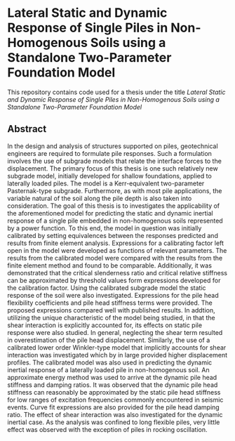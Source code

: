 # Lateral Static and Dynamic Response of Single Piles in Non-Homogenous Soils using a Standalone Two-Parameter Foundation Model
This repository contains code used for a thesis under the title *Lateral Static and Dynamic Response of Single Piles in Non-Homogenous Soils using a Standalone Two-Parameter Foundation Model*

## Abstract 
In the design and analysis of structures supported on piles, geotechnical engineers are required to formulate pile responses. Such a formulation involves the use of subgrade models that relate the interface forces to the displacement. The primary focus of this thesis is one such relatively new subgrade model, initially developed for shallow foundations, applied to laterally loaded piles. The model is a Kerr-equivalent two-parameter Pasternak-type subgrade. Furthermore, as with most pile applications, the variable natural of the soil along the pile depth is also taken into consideration. The goal of this thesis is to investigates the applicability of the aforementioned model for predicting the static and dynamic inertial response of a single pile embedded in non-homogenous soils represented by a power function. To this end, the model in question was initially calibrated by setting equivalences between the responses predicted and results from finite element analysis. Expressions for a calibrating factor left open in the model were developed as functions of relevant parameters. The results from the calibrated model were compared with the results from the finite element method and found to be comparable. Additionally, it was demonstrated that the critical slenderness ratio and critical relative stiffness can be approximated by threshold values form expressions developed for the calibration factor. Using the calibrated subgrade model the static response of the soil were also investigated. Expressions for the pile head flexibility coefficients and pile head stiffness terms were provided. The proposed expressions compared well with published results. In addtion, utilizing the unique characteristic of the model being studied, in that the shear interaction is explicitly accounted for, its effects on static pile response were also studied. In general, neglecting the shear term resulted in overestimation of the pile head displacement. Similarly, the use of a calibrated lower order Winkler-type model that implicitly accounts for shear interaction was investigated which by in large provided higher displacement profiles. The calibrated model was also used in predicting the dynamic inertial response of a laterally loaded pile in non-homogenous soil. An approximate energy method was used to arrive at the dynamic pile head stiffness and damping ratios. It was observed that the dynamic pile head stiffness can reasonably be approximated by the static pile head stiffness for low ranges of excitation frequencies commonly encountered in seismic events. Curve fit expressions are also provided for the pile head damping ratio. The effect of shear interaction was also investigated for the dynamic inertial case. As the analysis was confined to long flexible piles, very little effect was observed with the exception of piles in rocking oscillation. 
